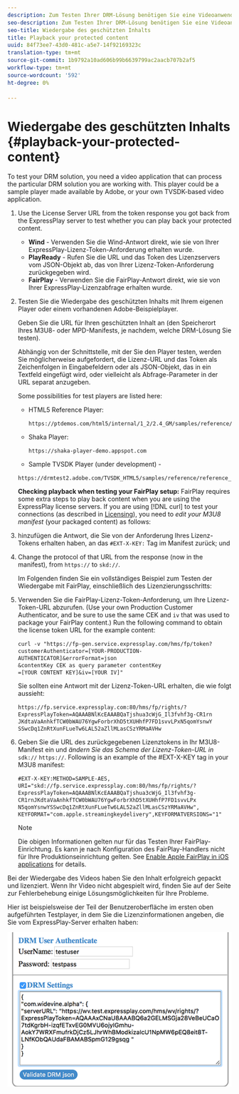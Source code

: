 ```yaml
---
description: Zum Testen Ihrer DRM-Lösung benötigen Sie eine Videoanwendung, mit der die jeweilige DRM-Lösung verarbeitet werden kann, mit der Sie arbeiten. Dieser Player kann ein Beispielplayer sein, der von der Adobe zur Verfügung gestellt wird, oder eine eigene TVSDK-basierte Videoanwendung.
seo-description: Zum Testen Ihrer DRM-Lösung benötigen Sie eine Videoanwendung, mit der die jeweilige DRM-Lösung verarbeitet werden kann, mit der Sie arbeiten. Dieser Player kann ein Beispielplayer sein, der von der Adobe zur Verfügung gestellt wird, oder eine eigene TVSDK-basierte Videoanwendung.
seo-title: Wiedergabe des geschützten Inhalts
title: Playback your protected content
uuid: 84f73ee7-43d0-481c-a5e7-14f92169323c
translation-type: tm+mt
source-git-commit: 1b9792a10ad606b99b6639799ac2aacb707b2af5
workflow-type: tm+mt
source-wordcount: '592'
ht-degree: 0%

---
```



# Wiedergabe des geschützten Inhalts {#playback-your-protected-content}

To test your DRM solution, you need a video application that can process the particular DRM solution you are working with. This player could be a sample player made available by Adobe, or your own TVSDK-based video application.

1. Use the License Server URL from the token response you got back from the ExpressPlay server to test whether you can play back your protected content.

   * **Wind** - Verwenden Sie die Wind-Antwort direkt, wie sie von Ihrer ExpressPlay-Lizenz-Token-Anforderung erhalten wurde.
   * **PlayReady** - Rufen Sie die URL und das Token des Lizenzservers vom JSON-Objekt ab, das von Ihrer Lizenz-Token-Anforderung zurückgegeben wird.
   * **FairPlay** - Verwenden Sie die FairPlay-Antwort direkt, wie sie von Ihrer ExpressPlay-Lizenzabfrage erhalten wurde.

1. Testen Sie die Wiedergabe des geschützten Inhalts mit Ihrem eigenen Player oder einem vorhandenen Adobe-Beispielplayer.

   Geben Sie die URL für Ihren geschützten Inhalt an (den Speicherort Ihres M3U8- oder MPD-Manifests, je nachdem, welche DRM-Lösung Sie testen).

   Abhängig von der Schnittstelle, mit der Sie den Player testen, werden Sie möglicherweise aufgefordert, die Lizenz-URL und das Token als Zeichenfolgen in Eingabefeldern oder als JSON-Objekt, das in ein Textfeld eingefügt wird, oder vielleicht als Abfrage-Parameter in der URL separat anzugeben.

   Some possibilities for test players are listed here:

   * HTML5 Reference Player:

      ```
      https://ptdemos.com/html5/internal/1_2/2.4_GM/samples/reference/reference_player.html
      ```

   * Shaka Player:

      ```
      https://shaka-player-demo.appspot.com
      ```

   * Sample TVSDK Player (under development) -

   ```
   https://drmtest2.adobe.com/TVSDK_HTML5/samples/reference/reference_player.html
   ```

   **Checking playback when testing your FairPlay setup:** FairPlay requires some extra steps to play back content when you are using the ExpressPlay license servers. If you are using [!DNL curl] to test your connections (as described in [Licensing](../../multi-drm-workflows/quick-start/handle-the-licensing.md)), you need to *edit your M3U8 manifest* (your packaged content) as follows:

1. hinzufügen die Antwort, die Sie von der Anforderung Ihres Lizenz-Tokens erhalten haben, an das `#EXT-X-KEY:` Tag im Manifest zurück; und
1. Change the protocol of that URL from the response (now in the manifest), from `https://` to `skd://`.

   Im Folgenden finden Sie ein vollständiges Beispiel zum Testen der Wiedergabe mit FairPlay, einschließlich des Lizenzierungsschritts:

1. Verwenden Sie die FairPlay-Lizenz-Token-Anforderung, um Ihre Lizenz-Token-URL abzurufen. (Use your own Production Customer Authenticator, and be sure to use the same CEK and `iv` that was used to package your FairPlay content.) Run the following command to obtain the license token URL for the example content:

   ```
   curl -v "https://fp-gen.service.expressplay.com/hms/fp/token? 
   customerAuthenticator=[YOUR-PRODUCTION-AUTHENTICATOR]&errorFormat=json 
   &contentKey CEK as query parameter contentKey 
   =[YOUR CONTENT KEY]&iv=[YOUR IV]"
   ```

   Sie sollten eine Antwort mit der Lizenz-Token-URL erhalten, die wie folgt aussieht:

   ```
   https://fp.service.expressplay.com:80/hms/fp/rights/? 
   ExpressPlayToken=AQAAABNlKcEAAABQaTjshua3cWjG_Il3fvhf3g-CR1rn 
   JKdtaVaAnhkfTCW0bWAU76YgwForbrXhD5tXUHhfP7FD1svvLPxN5qomYsnwY 
   SSwcDq1ZnRtXunFLueTw6LAL52aZllMLasCSzYRMaAVHw 
   ```

1. Geben Sie die URL des zurückgegebenen Lizenztokens in Ihr M3U8-Manifest ein und *ändern Sie das Schema der Lizenz-Token-URL in* `sdk://` `https://`. Following is an example of the #EXT-X-KEY tag in your M3U8 manifest:

   ```
   #EXT-X-KEY:METHOD=SAMPLE-AES, 
   URI="skd://fp.service.expressplay.com:80/hms/fp/rights/? 
   ExpressPlayToken=AQAAABNlKcEAAABQaTjshua3cWjG_Il3fvhf3g- 
   CR1rnJKdtaVaAnhkfTCW0bWAU76YgwForbrXhD5tXUHhfP7FD1svvLPx 
   N5qomYsnwYSSwcDq1ZnRtXunFLueTw6LAL52aZllMLasCSzYRMaAVHw", 
   KEYFORMAT="com.apple.streamingkeydelivery",KEYFORMATVERSIONS="1"
   ```

   >[!NOTE]
   >
   >Die obigen Informationen gelten nur für das Testen Ihrer FairPlay-Einrichtung. Es kann je nach Konfiguration des FairPlay-Handlers nicht für Ihre Produktionseinrichtung gelten. See [Enable Apple FairPlay in iOS applications](../../../programming/tvsdk-3x-ios-prog/ios-3x-drm-content-security/ios-3x-apple-fairplay-tvsdk.md) for details.

Bei der Wiedergabe des Videos haben Sie den Inhalt erfolgreich gepackt und lizenziert. Wenn Ihr Video nicht abgespielt wird, finden Sie auf der Seite zur Fehlerbehebung einige Lösungsmöglichkeiten für Ihre Probleme.

<!--<a id="example_603D92A1F3924467B5D66EC862B8F59C"></a>-->

Hier ist beispielsweise der Teil der Benutzeroberfläche im ersten oben aufgeführten Testplayer, in dem Sie die Lizenzinformationen angeben, die Sie vom ExpressPlay-Server erhalten haben:

<!--<a id="fig_zjy_q2c_rw"></a>-->

![](assets/sample-player-drm-settings-web.png)
